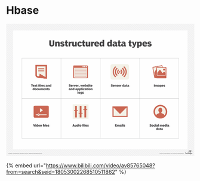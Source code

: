 # Hbase

![](../../../../.gitbook/assets/image%20%283%29.png)

{% embed url="https://www.bilibili.com/video/av85765048?from=search&seid=18053002268510511862" %}



